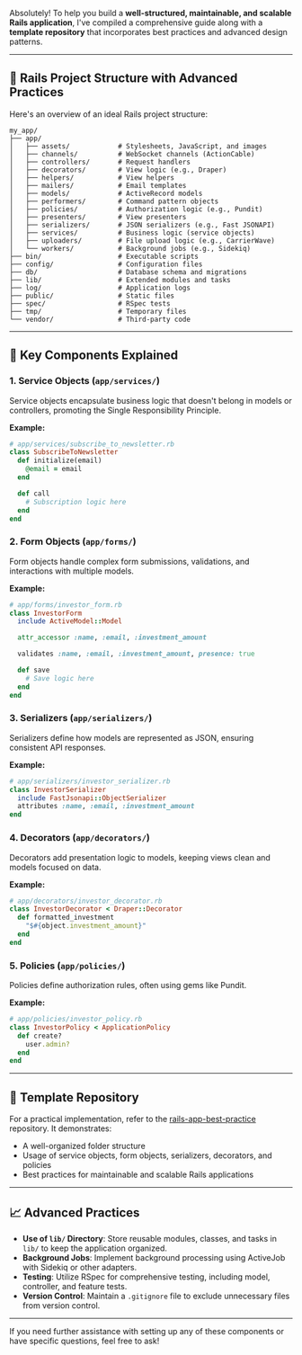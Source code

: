 Absolutely! To help you build a **well-structured, maintainable, and scalable Rails application**, I've compiled a comprehensive guide along with a **template repository** that incorporates best practices and advanced design patterns.

---

## 📂 **Rails Project Structure with Advanced Practices**

Here's an overview of an ideal Rails project structure:

```
my_app/
├── app/
│   ├── assets/            # Stylesheets, JavaScript, and images
│   ├── channels/          # WebSocket channels (ActionCable)
│   ├── controllers/       # Request handlers
│   ├── decorators/        # View logic (e.g., Draper)
│   ├── helpers/           # View helpers
│   ├── mailers/           # Email templates
│   ├── models/            # ActiveRecord models
│   ├── performers/        # Command pattern objects
│   ├── policies/          # Authorization logic (e.g., Pundit)
│   ├── presenters/        # View presenters
│   ├── serializers/       # JSON serializers (e.g., Fast JSONAPI)
│   ├── services/          # Business logic (service objects)
│   ├── uploaders/         # File upload logic (e.g., CarrierWave)
│   └── workers/           # Background jobs (e.g., Sidekiq)
├── bin/                   # Executable scripts
├── config/                # Configuration files
├── db/                    # Database schema and migrations
├── lib/                   # Extended modules and tasks
├── log/                   # Application logs
├── public/                # Static files
├── spec/                  # RSpec tests
├── tmp/                   # Temporary files
└── vendor/                # Third-party code
```

---

## 🧩 **Key Components Explained**

### 1. **Service Objects (`app/services/`)**

Service objects encapsulate business logic that doesn't belong in models or controllers, promoting the Single Responsibility Principle.

**Example:**

```ruby
# app/services/subscribe_to_newsletter.rb
class SubscribeToNewsletter
  def initialize(email)
    @email = email
  end

  def call
    # Subscription logic here
  end
end
```

### 2. **Form Objects (`app/forms/`)**

Form objects handle complex form submissions, validations, and interactions with multiple models.

**Example:**

```ruby
# app/forms/investor_form.rb
class InvestorForm
  include ActiveModel::Model

  attr_accessor :name, :email, :investment_amount

  validates :name, :email, :investment_amount, presence: true

  def save
    # Save logic here
  end
end
```

### 3. **Serializers (`app/serializers/`)**

Serializers define how models are represented as JSON, ensuring consistent API responses.

**Example:**

```ruby
# app/serializers/investor_serializer.rb
class InvestorSerializer
  include FastJsonapi::ObjectSerializer
  attributes :name, :email, :investment_amount
end
```

### 4. **Decorators (`app/decorators/`)**

Decorators add presentation logic to models, keeping views clean and models focused on data.

**Example:**

```ruby
# app/decorators/investor_decorator.rb
class InvestorDecorator < Draper::Decorator
  def formatted_investment
    "$#{object.investment_amount}"
  end
end
```

### 5. **Policies (`app/policies/`)**

Policies define authorization rules, often using gems like Pundit.

**Example:**

```ruby
# app/policies/investor_policy.rb
class InvestorPolicy < ApplicationPolicy
  def create?
    user.admin?
  end
end
```

---

## 🚀 **Template Repository**

For a practical implementation, refer to the [rails-app-best-practice](https://github.com/codica2/rails-app-best-practice) repository. It demonstrates:

* A well-organized folder structure
* Usage of service objects, form objects, serializers, decorators, and policies
* Best practices for maintainable and scalable Rails applications

---

## 📈 **Advanced Practices**

* **Use of `lib/` Directory**: Store reusable modules, classes, and tasks in `lib/` to keep the application organized.
* **Background Jobs**: Implement background processing using ActiveJob with Sidekiq or other adapters.
* **Testing**: Utilize RSpec for comprehensive testing, including model, controller, and feature tests.
* **Version Control**: Maintain a `.gitignore` file to exclude unnecessary files from version control.

---

If you need further assistance with setting up any of these components or have specific questions, feel free to ask!
